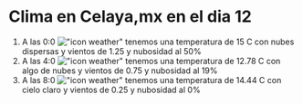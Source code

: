 # Clima en Celaya,mx en el dia 12

1. A las 0:0 !["icon weather"](http://openweathermap.org/img/w/03n.png) tenemos una temperatura de 15 C con nubes dispersas y  vientos de 1.25 y nubosidad al 50%
1. A las 4:0 !["icon weather"](http://openweathermap.org/img/w/02n.png) tenemos una temperatura de 12.78 C con algo de nubes y  vientos de 0.75 y nubosidad al 19%
1. A las 8:0 !["icon weather"](http://openweathermap.org/img/w/01d.png) tenemos una temperatura de 14.44 C con cielo claro y  vientos de 0.25 y nubosidad al 0%
